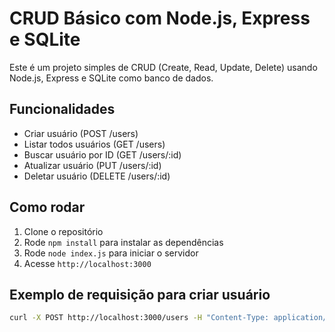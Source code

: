 # CRUD Básico com Node.js, Express e SQLite

Este é um projeto simples de CRUD (Create, Read, Update, Delete) usando Node.js, Express e SQLite como banco de dados.

## Funcionalidades

- Criar usuário (POST /users)
- Listar todos usuários (GET /users)
- Buscar usuário por ID (GET /users/:id)
- Atualizar usuário (PUT /users/:id)
- Deletar usuário (DELETE /users/:id)

## Como rodar

1. Clone o repositório
2. Rode `npm install` para instalar as dependências
3. Rode `node index.js` para iniciar o servidor
4. Acesse `http://localhost:3000`

## Exemplo de requisição para criar usuário

```bash
curl -X POST http://localhost:3000/users -H "Content-Type: application/json" -d '{"name":"João","email":"joao@example.com"}'